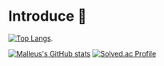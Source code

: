 # Introduce 👋

<!--
**malleus35/malleus35** is a ✨ _special_ ✨ repository because its `README.md` (this file) appears on your GitHub profile.

Here are some ideas to get you started:

- 🔭 I’m currently working on ...
- 🌱 I’m currently learning ...
- 👯 I’m looking to collaborate on ...
- 🤔 I’m looking for help with ...
- 💬 Ask me about ...
- 📫 How to reach me: ...
- 😄 Pronouns: ...
- ⚡ Fun fact: ...
-->
[![Top Langs](https://github-readme-stats.vercel.app/api/top-langs/?username=malleus35&layout=compact&hide=python)](https://github.com/anuraghazra/github-readme-stats). 

[![Malleus's GitHub stats](https://github-readme-stats.vercel.app/api?username=malleus35&show_icons=true&theme=react)](https://github.com/anuraghazra/github-readme-stats)
[![Solved.ac Profile](http://mazassumnida.wtf/api/v2/generate_badge?boj=iamtheaandtheo)](https://solved.ac/iamtheaandtheo/)
